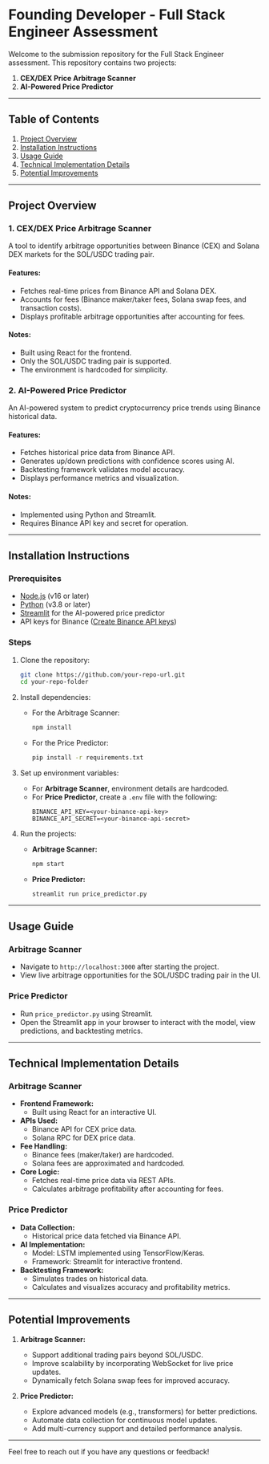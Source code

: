# Founding Developer - Full Stack Engineer Assessment

Welcome to the submission repository for the Full Stack Engineer assessment. This repository contains two projects:

1. **CEX/DEX Price Arbitrage Scanner**
2. **AI-Powered Price Predictor**

---

## Table of Contents

1. [Project Overview](#project-overview)
2. [Installation Instructions](#installation-instructions)
3. [Usage Guide](#usage-guide)
4. [Technical Implementation Details](#technical-implementation-details)
5. [Potential Improvements](#potential-improvements)

---

## Project Overview

### 1. **CEX/DEX Price Arbitrage Scanner**
A tool to identify arbitrage opportunities between Binance (CEX) and Solana DEX markets for the SOL/USDC trading pair.

#### Features:
- Fetches real-time prices from Binance API and Solana DEX.
- Accounts for fees (Binance maker/taker fees, Solana swap fees, and transaction costs).
- Displays profitable arbitrage opportunities after accounting for fees.

#### Notes:
- Built using React for the frontend.
- Only the SOL/USDC trading pair is supported.
- The environment is hardcoded for simplicity.

### 2. **AI-Powered Price Predictor**
An AI-powered system to predict cryptocurrency price trends using Binance historical data.

#### Features:
- Fetches historical price data from Binance API.
- Generates up/down predictions with confidence scores using AI.
- Backtesting framework validates model accuracy.
- Displays performance metrics and visualization.

#### Notes:
- Implemented using Python and Streamlit.
- Requires Binance API key and secret for operation.

---

## Installation Instructions

### Prerequisites
- [Node.js](https://nodejs.org/) (v16 or later)
- [Python](https://www.python.org/) (v3.8 or later)
- [Streamlit](https://streamlit.io/) for the AI-powered price predictor
- API keys for Binance ([Create Binance API keys](https://www.binance.com/en/support/faq/360002502072))

### Steps
1. Clone the repository:
   ```bash
   git clone https://github.com/your-repo-url.git
   cd your-repo-folder
   ```

2. Install dependencies:
   - For the Arbitrage Scanner:
     ```bash
     npm install
     ```
   - For the Price Predictor:
     ```bash
     pip install -r requirements.txt
     ```

3. Set up environment variables:
   - For **Arbitrage Scanner**, environment details are hardcoded.
   - For **Price Predictor**, create a `.env` file with the following:
     ```
     BINANCE_API_KEY=<your-binance-api-key>
     BINANCE_API_SECRET=<your-binance-api-secret>
     ```

4. Run the projects:
   - **Arbitrage Scanner:**
     ```bash
     npm start
     ```
   - **Price Predictor:**
     ```bash
     streamlit run price_predictor.py
     ```

---

## Usage Guide

### Arbitrage Scanner
- Navigate to `http://localhost:3000` after starting the project.
- View live arbitrage opportunities for the SOL/USDC trading pair in the UI.

### Price Predictor
- Run `price_predictor.py` using Streamlit.
- Open the Streamlit app in your browser to interact with the model, view predictions, and backtesting metrics.

---

## Technical Implementation Details

### Arbitrage Scanner
- **Frontend Framework:**
  - Built using React for an interactive UI.
- **APIs Used:**
  - Binance API for CEX price data.
  - Solana RPC for DEX price data.
- **Fee Handling:**
  - Binance fees (maker/taker) are hardcoded.
  - Solana fees are approximated and hardcoded.
- **Core Logic:**
  - Fetches real-time price data via REST APIs.
  - Calculates arbitrage profitability after accounting for fees.

### Price Predictor
- **Data Collection:**
  - Historical price data fetched via Binance API.
- **AI Implementation:**
  - Model: LSTM implemented using TensorFlow/Keras.
  - Framework: Streamlit for interactive frontend.
- **Backtesting Framework:**
  - Simulates trades on historical data.
  - Calculates and visualizes accuracy and profitability metrics.

---

## Potential Improvements

1. **Arbitrage Scanner:**
   - Support additional trading pairs beyond SOL/USDC.
   - Improve scalability by incorporating WebSocket for live price updates.
   - Dynamically fetch Solana swap fees for improved accuracy.

2. **Price Predictor:**
   - Explore advanced models (e.g., transformers) for better predictions.
   - Automate data collection for continuous model updates.
   - Add multi-currency support and detailed performance analysis.

---

Feel free to reach out if you have any questions or feedback!


